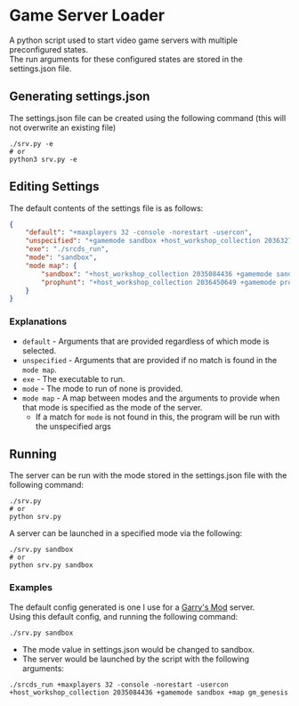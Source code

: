 # Game Server Loader
A python script used to start video game servers with multiple preconfigured states.\
The run arguments for these configured states are stored in the settings.json file.

## Generating settings.json
The settings.json file can be created using the following command (this will not overwrite an existing file)
```shell
./srv.py -e
# or
python3 srv.py -e
```

## Editing Settings
The default contents of the settings file is as follows:
```json
{
    "default": "+maxplayers 32 -console -norestart -usercon",
    "unspecified": "+gamemode sandbox +host_workshop_collection 2036327578 +map gm_genesis",
    "exe": "./srcds_run",
    "mode": "sandbox",
    "mode map": {
        "sandbox": "+host_workshop_collection 2035084436 +gamemode sandbox +map gm_genesis",
        "prophunt": "+host_workshop_collection 2036450649 +gamemode prop_hunt +map ph_hotel"
    }
}
```

### Explanations
* `default` - Arguments that are provided regardless of which mode is selected.
* `unspecified` - Arguments that are provided if no match is found in the `mode map`.
* `exe` - The executable to run.
* `mode` - The mode to run of none is provided.
* `mode map` - A map between modes and the arguments to provide when that mode is specified as the mode of the server.
    * If a match for `mode` is not found in this, the program will be run with the unspecified args

## Running
The server can be run with the mode stored in the settings.json file with the following command:
```shell
./srv.py
# or
python srv.py
```

A server can be launched in a specified mode via the following:
```shell
./srv.py sandbox
# or
python srv.py sandbox
```

### Examples
The default config generated is one I use for a [Garry's Mod](https://store.steampowered.com/app/4000/garrys_mod) server.\
Using this default config, and running the following command:
```shell
./srv.py sandbox
```
* The mode value in settings.json would be changed to sandbox.
* The server would be launched by the script with the following arguments:
```shell
./srcds_run +maxplayers 32 -console -norestart -usercon +host_workshop_collection 2035084436 +gamemode sandbox +map gm_genesis
```
